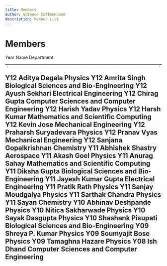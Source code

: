 ```yaml
---
title: Members
author: Science CoffeeHouse
description: Member List
---
```


# Members

Year    Name                             Department
----    -------------------              -------------------
Y12     Aditya Degala                    Physics
Y12     Amrita Singh                     Biological Sciences and Bio-Engineering
Y12     Ayush Sekhari                    Electrical Engineering
Y12     Chirag Gupta                     Computer Sciences and Computer Engineering
Y12     Harish Yadav                     Physics
Y12     Harsh Kumar                      Mathematics and Scientific Computing
Y12     Kevin Jose                       Mechanical Engineering
Y12     Praharsh Suryadevara             Physics
Y12     Pranav Vyas                      Mechanical Engineering
Y12     Sanjana Gopalkrishnan            Chemistry
Y11     Abhishek Shastry                 Aerospace
Y11     Akash Goel                       Physics
Y11     Anurag Sahay                     Mathematics and Scientific Computing
Y11     Diksha Gupta                     Biological Sciences and Bio-Engineering
Y11     Jayesh Kumar Gupta               Electrical Engineering
Y11     Pratik Rath                      Physics
Y11     Sanjay Moudgalya                 Physics
Y11     Sarthak Chandra                  Physics
Y11     Sayan                            Chemistry
Y10     Abhinav Deshpande                Physics
Y10     Nitica Sakharwade                Physics
Y10     Sayak Dasgupta                   Physics
Y10     Shashank Pisupati                Biological Sciences and Bio-Engineering
Y09     Shreya P. Kumar                  Physics
Y09     Soumyajit Bose                   Physics
Y09     Tamaghna Hazare                  Physics
Y08     Ish Dhand                        Computer Sciences and Computer Engineering
-----------------------------------------------------------------------------------


